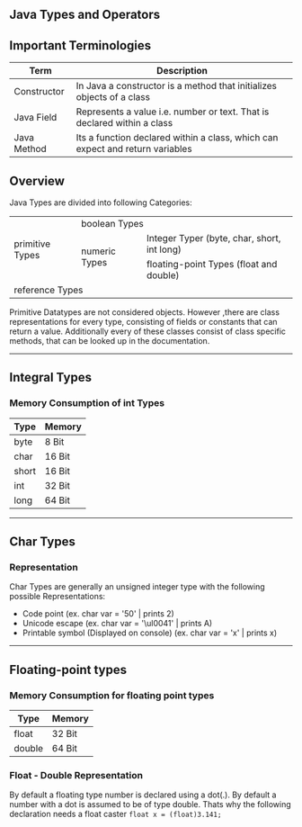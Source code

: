 ## Java Types and Operators

## Important Terminologies

| Term | Description|
| --- | --- |
| Constructor | In Java a constructor is a method that initializes objects of a class |
| Java Field | Represents a value i.e. number or text. That is declared within a class|
| Java Method | Its a function declared within a class, which can expect and return variables |

## Overview

Java Types are divided into following Categories:


<table>
<tbody>
<tr>
<td rowspan=3>primitive Types</td>
<td colspan=2>boolean Types</td>
</tr>
<tr>
<td rowspan=2>numeric Types</td>
<td>Integer Typer (byte, char, short, int long)</td>
</tr>
<tr>
<td>floating-point Types (float and double)        
</tr>
<tr>
<td colspan=3>reference Types</td>
</tr>
</tbody>
</table>

Primitive Datatypes are not considered objects. However ,there are class representations for every type, consisting of fields or constants that can return a value. Additionally every of these classes consist of class specific methods, that can be looked up in the documentation. 

---

## Integral Types

### Memory Consumption of int Types

| Type | Memory|
| --- | --- |
| byte | 8 Bit |
| char | 16 Bit |
| short | 16 Bit |
| int | 32 Bit |
| long | 64 Bit |

---

## Char Types

### Representation

Char Types are generally an unsigned integer type with the following possible Representations:
- Code point (ex. char var = '50' | prints 2)
- Unicode escape (ex. char var = '\ul0041' | prints A)
- Printable symbol (Displayed on console) (ex. char var = 'x' | prints x)

--- 

## Floating-point types

### Memory Consumption for floating point types

| Type | Memory |
| --- | --- |
| float | 32 Bit |
| double | 64 Bit |

### Float - Double Representation

By default a floating type number is declared using a dot(.). By default a number with a dot is assumed to be of type double. Thats why the following declaration needs a float caster `float x = (float)3.141;`

